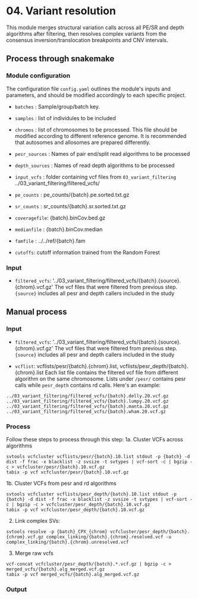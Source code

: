 # 04. Variant resolution
This module merges structural variation calls across all PE/SR and depth algorithms after filtering, then resolves complex variants from the consensus inversion/translocation breakpoints and CNV intervals.
## Process through snakemake

### Module configuration
The configuration file `config.yaml` outlines the module's inputs and parameters, and should be modified accordingly to each specific project. 

* `batches` : Sample/group/batch key.

* `samples` : list of individules to be included

* `chromos` : list of chromosomes to be processed.
This file should be modified according to different reference genome. It is recommended that autosomes and allosomes are prepared differently.

* `pesr_sources` : 	Names of pair end/split read algorithms to be processed

* `depth_sources` :	Names of read depth algorithms to be processed

* `input_vcfs` : folder containing vcf files from `03_variant_filtering`
../03_variant_filtering/filtered_vcfs/

* `pe_counts` : pe_counts/{batch}.pe.sorted.txt.gz 

* `sr_counts` : sr_counts/{batch}.sr.sorted.txt.gz

* `coveragefile`: {batch}.binCov.bed.gz 

* `medianfile` : {batch}.binCov.median

* `famfile` : ../../ref/{batch}.fam

* `cutoffs`: cutoff information trained from the Random Forest

### Input
* `filtered_vcfs`: '../03_variant_filtering/filtered_vcfs/{batch}.{source}.{chrom}.vcf.gz'
The vcf files that were filtered from previous step. `{source}` includes all pesr and depth callers included in the study

## Manual process
### Input
* `filtered_vcfs`: '../03_variant_filtering/filtered_vcfs/{batch}.{source}.{chrom}.vcf.gz'
The vcf files that were filtered from previous step. `{source}` includes all pesr and depth callers included in the study

* `vcflist`: vcflists/pesr/{batch}.{chrom}.list,  vcflists/pesr_depth/{batch}.{chrom}.list
Each list file contains the filtered vcf file from different algorithm on the same chromosome. Lists under `/pesr/` contains pesr calls while `pesr_depth` contains rd calls. Here's an example:
```
../03_variant_filtering/filtered_vcfs/{batch}.delly.20.vcf.gz
../03_variant_filtering/filtered_vcfs/{batch}.lumpy.20.vcf.gz
../03_variant_filtering/filtered_vcfs/{batch}.manta.20.vcf.gz
../03_variant_filtering/filtered_vcfs/{batch}.wham.20.vcf.gz
```

### Process
Follow these steps to process through this step:
1a. Cluster VCFs across algorithms
```
svtools vcfcluster vcflists/pesr/{batch}.10.list stdout -p {batch} -d dist -f frac -x blacklist -z svsize -t svtypes | vcf-sort -c | bgzip -c > vcfcluster/pesr/{batch}.10.vcf.gz
tabix -p vcf vcfcluster/pesr/{batch}.10.vcf.gz
```

1b. Cluster VCFs from pesr and rd algorithms

```
svtools vcfcluster vcflists/pesr_depth/{batch}.10.list stdout -p {batch} -d dist -f frac -x blacklist -z svsize -t svtypes | vcf-sort -c | bgzip -c > vcfcluster/pesr_depth/{batch}.10.vcf.gz
tabix -p vcf vcfcluster/pesr_depth/{batch}.10.vcf.gz
```

2. Link complex SVs:
``` 
svtools resolve -p {batch}_CPX_{chrom} vcfcluster/pesr_depth/{batch}.{chrom}.vcf.gz complex_linking/{batch}.{chrom}.resolved.vcf -u complex_linking/{batch}.{chrom}.unresolved.vcf
```

3. Merge raw vcfs 
```
vcf-concat vcfcluster/pesr_depth/{batch}.*.vcf.gz | bgzip -c > merged_vcfs/{batch}.alg_merged.vcf.gz
tabix -p vcf merged_vcfs/{batch}.alg_merged.vcf.gz
```

### Output



